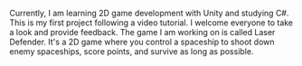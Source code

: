 Currently, I am learning 2D game development with Unity and studying C#. This is my first project following a video tutorial. 
I welcome everyone to take a look and provide feedback. 
The game I am working on is called Laser Defender. It's a 2D game where you control a spaceship to shoot down enemy spaceships, score points, and survive as long as possible.
